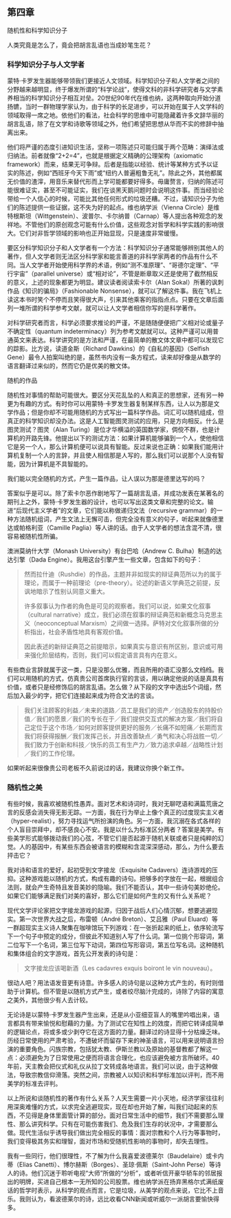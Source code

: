 ## 第四章  
随机性和科学知识分子

人类究竟是怎么了，竟会把胡言乱语也当成妙笔生花？

### 科学知识分子与人文学者

蒙特·卡罗发生器能够带领我们更接近人文领域。科学知识分子和人文学者之间的分野越来越明显，终于爆发所谓的“科学论战”，使得文科的非科学研究者与文学素养相当的科学知识分子相互对垒。20世纪90年代在维也纳，这两种取向开始分道扬镳，当时一群物理学家认为，由于科学的长足进步，可以开始在属于人文学科的领域取得一席之地。依他们的看法，社会科学的思维中可能隐藏着许多文辞华丽的胡言乱语，除了在文学和诗歌等领域之外，他们希望把思想从华而不实的修辞中抽离出来。

他们将严谨的态度引进知识生活，坚称一项陈述只可能归属于两个范畴：演绎法或归纳法。前者就像“2+2=4”，也就是根据定义精确的公理架构（axiomatic framework）而来，结果无可争辩。后者是指能以经验、统计等某种方式予以证实的陈述，例如“西班牙今天下雨”或“纽约人普遍粗鲁无礼”。除此之外，其他都属无价值的渣滓，用音乐来替代形而上学可能都要好得多。毋庸赘言，归纳的陈述可能很难证实，甚至不可能证实，我们在谈黑天鹅问题时会说明这件事。而当经验论带给一个人信心的时候，可能比其他任何形式的垃圾还糟。不过，请知识分子为他们的陈述提供一些证据，这不失为好的起点。维也纳学派（Vienna Circle）是维特根斯坦（Wittgenstein）、波普尔、卡尔纳普（Carnap）等人提出各种观念的发祥地。不管他们的原创观念可能有什么价值，这些观念对哲学和科学实践的影响很大。它们对非哲学领域的影响也正开始显现，只是速度非常缓慢。

要区分科学知识分子和人文学者有一个方法：科学知识分子通常能够辨别其他人的著作，但人文学者则无法区分科学家和能言善道的非科学家两者的作品有什么不同。当人文学者开始使用科学界的术语，例如“测不准原理”、“哥德尔定理”、“平行宇宙”（parallel universe）或“相对论”，不管是断章取义还是使用了截然相反的意义，上述的现象都更为明显。建议读者阅读索卡尔（Alan Sokal）所著的讽刺作品《知识的骗局》（Fashionable Nonsense），就可以了解这件事。我在飞机上读这本书时笑个不停而且笑得很大声，引来其他乘客的指指点点。只要在文章后面列一堆所谓的科学参考文献，就可以让人文学者相信你写的是科学著作。

对科学研究者而言，科学必须要求推论的严谨，不是随随便便把广义相对论或量子不确定性（quantum indeterminacy）列为参考文献就可以。这种严谨可以用普通英文来表达。科学讲究的是方法和严谨，在最简单的散文体文章中都可以发现它的踪影。比方说，读道金斯（Richard Dawkins）的《自私的基因》（Selfish Gene）最令人拍案叫绝的是，虽然书内没有一条方程式，读来却好像是从数学的语言翻译过来似的，然而它仍是优美的散文体。

随机的作品

随机性对事情的帮助可能很大。要区分天花乱坠的人和真正的思想家，还有另一种更为有趣的方式。有时你可以用蒙特·卡罗发生器复制某样东西，让人以为那是文学作品；但是你却不可能用随机的方式写出一篇科学作品。词汇可以随机组成，但真正的科学知识却没办法。这是人工智能图灵测试的应用，只是方向相反。什么是图灵测试？图灵（Alan Turing）是位才华横溢的英国数学家，倜傥不群，也是计算机的开路先锋。他提出以下的测试方法：如果计算机能够骗到一个人，使他相信它是另一个人，那么计算机便可以说具有智能。反过来说也正确：如果我们能用计算机复制一个人的言辞，并且使人相信那是人写的，那么我们可以说那个人没有智能，因为计算机是不具智能的。

我们能以完全随机的方式，产生一篇作品，让人误以为那是德里达写的吗？

答案似乎是可以。除了索卡尔恶作剧地写了一篇胡言乱语，并成功发表在某著名的期刊上之外，蒙特·卡罗发生器的设计，也可以写出这类文章和完整的论文。输进“后现代主义学者”的文章，它们能以称做递归文法（recursive grammar）的一种方法随机组词，产生文法上无懈可击，但完全没有意义的句子，听起来就像德里达或帕格利亚（Camille Paglia）等人讲的话。由于人文学者的想法含混不清，很容易被随机性所骗。

澳洲莫纳什大学（Monash University）有台巴哈（Andrew C. Bulha）制造的达达引擎（Dada Engine）。我用这台引擎产生一些文章，包含如下的句子：

> 然而拉什迪（Rushdie）的作品，主题并非如现实的辩证典范所以为的属于理论，而属于一种前理论（pre-theory）。论述的新语义学典范之前提，反讽地暗示了性别认同意义重大。
> 
> 许多叙事认为作者的角色是可见的观察者。我们可以说，如果文化叙事（cultural narrative）成立，我们必须在叙事的辩证典范和新概念马克思主义（neoconceptual Marxism）之间做一选择。萨特对文化叙事所做的分析指出，社会矛盾性地具有客观价值。
> 
> 因此表述的新辩证典范之前提暗示，如果真实与意识有所区别，意识或可用来强化阶层结构，否则，我们可以假定语言具有内在意义。

有些商业言辞就属于这一类，只是没那么优雅，而且所用的语汇没那么文绉绉。我们可以用随机的方式，仿真贵公司首席执行官的言谈，用以确定他说的话是真具有价值，或者只是经修饰后的胡言乱语。怎么做？从下段的文字中选出5个词组，然后加入最少的字，把它们连接起来成为符合文法的言谈。

> 我们关注顾客的利益／未来的道路／员工是我们的资产／创造股东的持股价值／我们的愿景／我们的专长在于／我们提供交互式的解决方案／我们将自己定位于这个市场／如何对顾客提供更好的服务／长痛不如短痛／长期而言我们将获得报酬／我们发挥己长，并且改善缺点／勇气和决心将战胜一切／我们致力于创新和科技／快乐的员工有生产力／致力追求卓越／战略性计划／我们的工作伦理。

如果听起来很像贵公司老板不久前说过的话，我建议你换个新工作。

### 随机性之美

有些时候，我喜欢被随机性愚弄。面对艺术和诗词时，我对无聊呓语和满篇荒唐之言的反感会消失得无影无踪。一方面，我在行为举止上像个真正的过度现实主义者（hyper-realist），努力寻找运气所扮演的角色。另一方面，我沉溺在各式各样的个人盲目崇拜中，却不感良心不安。我是以什么为标准区分两者？答案是美学。有些美学形式能够拨动我们的心弦，不管它们是否起源于随机关联或者只是纯粹的幻觉。人的基因中，有某些东西会被语言的模糊和含混深深感动，那么，为什么要去抨击它？

我对诗和语言的爱好，起初受到文字接龙（Exquisite Cadavers）连诗游戏的压抑。这种游戏能以随机的方式，构成有趣的诗句。把够多的字放在一起，根据组合法则，就会产生奇特且发音美妙的隐喻。我们不能否认，其中一些诗句美妙绝伦。如果它们能够满足我们对美的喜好，那么它们是如何产生的又有什么关系呢？

现代文学评论家把文字接龙游戏的起源，归因于战后人们心情沉郁，想要逃避现实。第一次世界大战之后，布雷顿（André Breton）、艾吕雅（Paul Eluard）等一群超现实主义诗人聚集在咖啡馆玩下列游戏：在一张折起来的纸上，依序轮流写下一个句子中预定的成分，但彼此不知道别人写了什么词。第一位挑个形容词，第二位写下一个名词，第三位写下动词，第四位写形容词，第五位写名词。这种随机和集体组合的文字游戏，首先公开发表的诗句是：

> 文字接龙应该喝新酒（Les cadavres exquis boiront le vin nouveau）。

很动人吧？用法语发音更有诗意。许多感人的诗句是以这种方式产生的，有时则借助于计算机。但不管是以随机方式产生，或者绞尽脑汁完成的，诗除了内容的寓意之美外，其他很少有人去计较。

无论诗是以蒙特·卡罗发生器产生出来，还是从小亚细亚盲人的嘴里吟唱出来，语言都具有带来愉悦和慰藉的力量。为了测试它在知性上的效度，而把它转译成简单的逻辑论点，将或多或少剥夺它在这方面的力量。翻译过的诗显得十分枯燥乏味。历经日常使用的严肃考验，不遭破坏而留存下来的神圣语言，可以用来说明语言扮演的重要角色。闪族宗教，包括犹太教、伊斯兰教以及原始的基督教都了解这一点：必须避免为了日常使用之便而将语言合理化，也应该避免被方言所破坏。40年前，天主教会把仪式和礼仪从拉丁文转成各地语言。我们可以说，由于这种做法，导致宗教信仰滑落。突然之间，宗教被人以知识和科学标准加以评判，而不用美学的标准去评判。

以上所说和谈随机性的著作有什么关系？人天生需要一片小天地，经济学家往往利用深奥难懂的方式，以求完全逃避现实，现在却也开始了解，叫我们动起来的东西，不见得是身体里面管计算的部分。面对日常生活中的细节，我们不需要那么理性、那么讲究科学。只有在可能伤害我们、危及我们生存的状况中，才需要那么做。现代生活似乎诱导我们做出完全相反的事情：面对宗教和个人行为等事物时，我们变得极其务实和理智，面对市场和受随机性影响的事物时，却失去理性。

我有一些同行，他们很理性，不了解为什么我喜爱波德莱尔（Baudelaire）或卡内蒂（Elias Canetti）、博尔赫斯（Borges）、圣琼·佩斯（Saint-John Perse）等诗人的诗。他们沉迷于聆听电视“大师”所做的“分析”，或者听信开豪华轿车的邻居报出的明牌，买进自己根本一无所知的公司股票。维也纳学派在扬弃黑格尔式满纸废话的哲学时表示，从科学的观点而言，它是垃圾，从美学的观点来说，它比不上音乐。我则认为，看波德莱尔的诗，远比收看CNN新闻或听威尔一派胡言要愉快得多。
